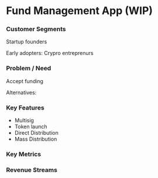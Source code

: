 # Fund Management App \(WIP\)

### Customer Segments

Startup founders

Early adopters: Crypro entreprenurs

### Problem / Need

Accept funding

Alternatives: 

### Key Features

* Multisig
* Token launch
* Direct Distribution
* Mass Distribution

### Key Metrics



### Revenue Streams

